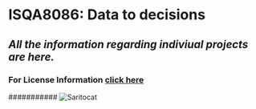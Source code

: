 # **ISQA8086: Data to decisions**

## _All the information regarding indiviual projects are here._

### For License Information [click here](https://github.com/pallavi0902/ISQA8086/blob/master/LICENSE)

########### ![Saritocat](https://octodex.github.com/images/saritocat.png)
